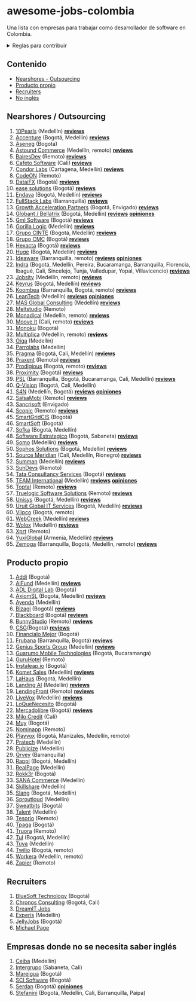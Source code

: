 # awesome-jobs-colombia

Una lista con empresas para trabajar como desarrollador de software en Colombia.

<details>
  <summary>Reglas para contribuir</summary>
  
  ## Reglas 
  1. Si la empresa desarrolla principalmente para otras compañías, se debe colocar en categoría "Nearshore" (nearshore para esta lista se puede tomar como sinónimo de "outsourcing" o "agencia")
  2. Sólo agregar empresas con página de Careers o en su defecto con vacantes posteadas regularmente por LinkedIn. Esto se hace con el fin de mantener en este listado empresas que esten contratando regularmente, así se mantendrá vigente por más tiempo y es más útil para los devs que la visiten.
 3. Los PRs se pueden realizar por medio de "patches" o creando nuevas ramas y haciendo merge request.
 4. Si se tienen dudas respecto a algo por agregar/modificar se puede crear un issue. O hacer directamente el cambio + PR; dentro del PR se discutirá la duda. 
     
</details>

## Contenido

- [Nearshores - Outsourcing](#nearshores)
- [Producto propio](#producto-propio)
- [Recruiters](#recruiters)
- [No inglés](#empresas-donde-no-se-necesita-saber-inglés)

## Nearshores / Outsourcing

1. [10Pearls](https://10pearls.com/join-our-team/) (Medellín)
   [**reviews**](https://www.glassdoor.com/Reviews/10pearls-Reviews-E750856.htm)
1. [Accenture](https://www.accenture.com/co-es/careers/jobsearch?jk=&sb=1)
   (Bogotá, Medellín)
   [**reviews**](https://www.glassdoor.com/Reviews/Accenture-Reviews-E4138.htm)
1. [Aseneg](https://www.aseneg.com/ofertas-laborales/) (Bogotá)
1. [Astound Commerce](https://careers.astoundcommerce.com/vacancies/) (Medellín,
   remoto)
   [**reviews**](https://www.glassdoor.com/Reviews/Astound-Commerce-Reviews-E984959.htm)
1. [BairesDev](https://www.bairesdev.com/careers/) (Remoto)
   [**reviews**](https://www.glassdoor.com/Reviews/BairesDev-Reviews-E864485.htm)
1. [Cafeto Software](https://www.linkedin.com/company/cafeto-software/jobs/)
   (Cali)
   [**reviews**](https://www.glassdoor.com/Reviews/Cafeto-Software-SAS-Reviews-E827769.htm)
1. [Condor Labs](https://condorlabs.io/hiring) (Cartagena, Medellín)
   [**reviews**](https://www.glassdoor.com/Reviews/Condor-Labs-Reviews-E3066358.htm)
1. [CodeON](https://codeon.rocks/careers) (Remoto)
1. [DataiFX](https://www.linkedin.com/company/dataifx/jobs/) (Bogotá)
   [**reviews**](https://www.glassdoor.com/Reviews/DataiFX-Reviews-E2900875.htm)
1. [ease solutions](https://www.easesolutions.com/career/) (Bogotá)
   [**reviews**](https://www.glassdoor.com/Overview/Working-at-ease-solutions-Consulting-EI_IE2894352.11,36.htm)
1. [Endava](https://endava.taleo.net/careersection/2/jobsearch.ftl?location1=236105011023&jobfield1=-1)
   (Bogotá, Medellín)
   [**reviews**](https://www.glassdoor.com/Reviews/Endava-Reviews-E233751.htm)
1. [FullStack Labs](https://apply.workable.com/fullstack-labs/) (Barranquilla)
   [**reviews**](https://www.glassdoor.com/Reviews/Fullstack-Labs-Reviews-E1296491.htm)
1. [Growth Acceleration Partners](https://www.growthaccelerationpartners.com/careers/job-listings/)
   (Bogotá, Envigado)
   [**reviews**](https://www.glassdoor.com/Reviews/Growth-Acceleration-Partners-Reviews-E1197144.htm)
1. [Globant / Bellatrix](https://www.globant.com/careers) (Bogotá, Medellín)
   [**reviews**](https://www.glassdoor.com/Reviews/Globant-Reviews-E150678.htm) [**opiniones**](https://github.com/suarezafelipe/awesome-jobs-colombia/wiki/Globant)
1. [Gml Software](https://www.gmlsoftware.com/trabaje-nostros/) (Bogotá) [**reviews**](https://www.glassdoor.com/Reviews/GML-Software-Reviews-E2906216.htm)
1. [Gorilla Logic](https://gorillalogic.secure.force.com/Careers) (Medellín) [**reviews**](https://www.glassdoor.com/Reviews/Gorilla-Logic-Reviews-E484381.htm)
1. [Grupo CINTE](https://grupocinte.com/vacantes/) (Bogotá, Medellín) [**reviews**](https://www.glassdoor.com/Reviews/CINTE-Group-Reviews-E811244.htm)
1. [Grupo CMC](https://www.grupocmc.co/trabaja-con-nosotros/) (Bogotá) [**reviews**](https://www.glassdoor.com/Reviews/Grupo-CMC-Reviews-E822259.htm)
1. [Hexacta](https://careers.hexacta.com/busquedas/) (Bogotá) [**reviews**](https://www.glassdoor.com/Reviews/Hexacta-Reviews-E329105.htm)
1. [Huge](https://www.hugeinc.com/careers/jobs) (Bogotá, Medellín) [**reviews**](https://www.glassdoor.com/Reviews/Huge-Reviews-E139928.htm)
1. [Ideaware](https://ideaware.co/careers/) (Barranquilla, remoto) [**reviews**](https://www.glassdoor.com/Reviews/Ideaware-Reviews-E2356847.htm)
   [**opiniones**](https://github.com/suarezafelipe/awesome-jobs-colombia/wiki/Ideaware)
1. [Indra](https://www.indracompany.com/es/trabajar-indra-2) (Bogotá, Medellín,
   Pereira, Bucaramanga, Barranquilla, Florencia, Ibagué, Cali, Sincelejo,
   Tunja, Valledupar, Yopal, Villavicencio) [**reviews**](https://www.glassdoor.com/Reviews/Indra-Reviews-E9757.htm)
1. [Jobsity](https://www.jobsity.com/careers) (Medellín, remoto) [**reviews**](https://www.glassdoor.com/Reviews/Jobsity-Reviews-E806603.htm)
1. [Keyrus](https://www.keyrus.com/en/job-offers-and-internships/) (Bogotá,
   Medellín) [**reviews**](https://www.glassdoor.com/Reviews/Keyrus-Reviews-E158808.htm)
1. [Koombea](https://www.koombea.com/careers/#positions-list)
   (Barranquilla, Bogotá, remoto) [**reviews**](https://www.glassdoor.com/Reviews/Koombea-Reviews-E405426.htm)
1. [LeanTech](https://lssdevelopment.typeform.com/to/Gea9dt) (Medellín)
   [**reviews**](https://www.glassdoor.com/Reviews/Lean-Tech-IO-Reviews-E3683449.htm) [**opiniones**](https://github.com/suarezafelipe/awesome-jobs-colombia/wiki/Lean-Teach)
1. [MAS Global Consulting](https://masglobalconsulting.applytojob.com/) (Medellín) [**reviews**](https://www.glassdoor.com/Reviews/MAS-Global-Consulting-Reviews-E1346822.htm)
1. [Meltstudio](https://www.meltstudio.co/jobs) (Remoto)
1. [Monadical](https://nick764452.typeform.com/to/foY2K2) (Medellín, remoto) [**reviews**](https://www.glassdoor.com/Reviews/Monadical-Reviews-E2259350.htm)
1. [Moove It](https://moove-it.com/careers) (Cali, remoto) [**reviews**](https://www.glassdoor.com/Reviews/Moove-it-Reviews-E1372903.htm)
1. [Monoku](https://monoku.recruiterbox.com/) (Bogotá)
1. [Multiplica](https://www.multiplica.com/trabaja-con-nosotros/)
   (Medellín, remoto) [**reviews**](https://www.glassdoor.com/Reviews/Multiplica-Reviews-E656036.htm)
1. [Oiga](https://oiga.com/careers) (Medellín)
1. [Parrolabs](https://www.parrolabs.com/careers/) (Medellín)
1. [Pragma](https://www.pragma.com.co/trabaja-con-nosotros) (Bogotá, Cali,
   Medellín) [**reviews**](https://www.glassdoor.com/Reviews/Pragma-Reviews-E1361003.htm)
1. [Praxent](https://praxent.com/careers) (Remoto) [**reviews**](https://www.glassdoor.com/Reviews/Praxent-Reviews-E909308.htm)
1. [Prodigious](https://by.prodigious.com/careers/open-positions) (Bogotá, remoto) [**reviews**](https://www.glassdoor.com/Reviews/Prodigious-Reviews-E947431.htm)
1. [Proximity](https://www.proximity.com.co/equipo-unete) (Bogotá) [**reviews**](https://www.glassdoor.com/Reviews/Proximity-Reviews-E27435.htm)
1. [PSL](https://www.pslcorp.com/careers/) (Barranquilla, Bogotá, Bucaramanga,
   Cali, Medellín) [**reviews**](https://www.glassdoor.com/Reviews/PSL-Colombia-Reviews-E767260.htm)
1. [Q-Vision](https://qvisiontechnologies.com/unete/) (Bogotá, Cali, Medellín)
1. [S4N](https://jobs.lever.co/s4n) (Medellín, Bogotá) [**reviews**](https://www.glassdoor.com/Reviews/S4N-Reviews-E712963.htm) [**opiniones**](https://github.com/suarezafelipe/awesome-jobs-colombia/wiki/S4N)
1. [SalsaMobi](https://salsamobi.com/careers/) (Remoto) [**reviews**](https://www.glassdoor.com/Reviews/SalsaMobi-Reviews-E1044322.htm)
1. [Sancrisoft](https://www.sancrisoft.com/careers) (Envigado)
1. [Scopic](https://scopicsoftware.com/careers/) (Remoto) [**reviews**](https://www.glassdoor.com/Reviews/Scopic-Software-Reviews-E1040470.htm)
1. [SmartGridCIS](http://smartgridcis.com/about/careers/) (Bogotá)
1. [SmartSoft](https://www.linkedin.com/company/smartsoft-colombia/jobs/)
   (Bogotá)
1. [Sofka](https://www.sofka.com.co/es/careers/) (Bogotá,
   Medellín)
1. [Software Estrategico](https://softwareestrategico.com/sefeliz/#trabaja_con_nosotros)
   (Bogotá, Sabaneta) [**reviews**](https://www.glassdoor.com/Reviews/Software-Estrat%C3%A9gico-Reviews-E2319248.htm)
1. [Somo](https://www.somoglobal.com/jobs/open) (Medellín) [**reviews**](https://www.glassdoor.com/Reviews/Somo-Reviews-E576623.htm)
1. [Sophos Solutions](https://sophossolutions.com/trabaja-con-nosotros/)
   (Bogotá, Medellín) [**reviews**](https://www.glassdoor.com/Reviews/Sophos-Solutions-Reviews-E3704365.htm)
1. [Source Meridian](https://www.sourcemeridian.com/work-with-us-2/) (Cali, Medellín,
   Rionegro) [**reviews**](https://www.glassdoor.com/Reviews/Source-Meridian-Reviews-E3219793.htm)
1. [Summan](https://www.summan.com/trabaja-con-nosotros/) (Medellín) [**reviews**](https://www.glassdoor.com/Reviews/Summan-Reviews-E3695946.htm)
1. [SunDevs](https://www.sundevs.com/careers) (Remoto)
1. [Tata Consultancy Services](https://ibegin.tcs.com/iBegin/jobs/search) (Bogotá) [**reviews**](https://www.glassdoor.com/Reviews/Tata-Consultancy-Services-Reviews-E13461.htm)
1. [TEAM International](https://www.teaminternational.com/careers/) (Medellín) [**reviews**](https://www.glassdoor.com/Reviews/Team-International-Reviews-E610892.htm) [**opiniones**](https://github.com/suarezafelipe/awesome-jobs-colombia/wiki/Team-International)
1. [Toptal](https://www.toptal.com/careers#positions) (Remoto) [**reviews**](https://www.glassdoor.com/Reviews/Toptal-Reviews-E882070.htm)
1. [Truelogic Software Solutions](https://boards.greenhouse.io/truelogic) (Remoto) [**reviews**](https://www.glassdoor.com/Reviews/Truelogic-Software-Solutions-Reviews-E1360977.htm)
1. [Unisys](https://unisys.wd5.myworkdayjobs.com/External/2/refreshFacet/318c8bb6f553100021d223d9780d30be)
   (Bogotá, Medellín) [**reviews**](https://www.glassdoor.com/Reviews/Unisys-Reviews-E692.htm)
1. [Uruit Global IT Services](https://uruit.com/careers) (Bogotá, Medellín) [**reviews**](https://www.glassdoor.com/Reviews/Uruit-Global-IT-Services-Reviews-E951407.htm)
1. [Vlipco](https://www.vlipco.com/careers) (Bogotá, remoto)
1. [WebCreek](https://webcreek.com/en/careers/) (Medellín) [**reviews**](https://www.glassdoor.com/Reviews/Webcreek-Reviews-E1598163.htm)
1. [Wolox](https://wolox.recruitee.com/) (Medellín) [**reviews**](https://www.glassdoor.com/Reviews/Wolox-Reviews-E923267.htm)
1. [Xprt](https://www.xprt.io/careers) (Remoto)
1. [YuxiGlobal](https://www.yuxiglobal.com/careers) (Armenia, Medellín) [**reviews**](https://www.glassdoor.com/Reviews/Yuxi-Global-Reviews-E2116706.htm)
1. [Zemoga](https://www.zemoga.com/jobs) (Barranquilla, Bogotá, Medellín,
   remoto) [**reviews**](https://www.glassdoor.com/Reviews/Zemoga-Reviews-E487302.htm)

## Producto propio

1. [Addi](https://jobs.lever.co/addi) (Bogotá)
1. [AIFund](https://aifund.ai/careers/) (Medellín) [**reviews**](https://www.glassdoor.com/Reviews/AI-Fund-Reviews-E2857325.htm)
1. [ADL Digital Lab](https://www.linkedin.com/company/adldigitallab/)
   (Bogotá)
1. [AxiomSL](https://apply.workable.com/axiomsl/) (Bogotá, Medellín) [**reviews**](https://www.glassdoor.com/Reviews/Axiom-Software-Laboratories-Reviews-E442585.htm)
1. [Ayenda](https://docs.google.com/document/d/1MVGBaQpBptSI8dTQecPg9qS1z8bLMzWAfMerz4ViTf0/edit) (Medellín)
1. [Bizagi](https://apply.workable.com/bizagi/) (Bogotá) [**reviews**](https://www.glassdoor.com/Reviews/Bizagi-Reviews-E502561.htm)
1. [Blackboard](https://careers.blackboard.com/careers) (Bogotá) [**reviews**](https://www.glassdoor.com/Reviews/Blackboard-Reviews-E11113.htm)
1. [BunnyStudio](https://weare.bunnystudio.com/careers/) (Remoto) [**reviews**](https://www.glassdoor.com/Reviews/Bunny-Studio-Reviews-E2135659.htm)
1. [CSG](https://careers.csgi.com/search-results?qcountry=Colombia)(Bogotá) [**reviews**](https://www.glassdoor.com/Reviews/CSG-Reviews-E6106.htm)
1. [Financialo Mejor](https://www.linkedin.com/company/financialo-mejor/jobs/)
   (Bogotá)
1. [Frubana](https://jobs.lever.co/frubana?) (Barranquilla, Bogotá) [**reviews**](https://www.glassdoor.com/Reviews/Frubana-Reviews-E2462202.htm)
1. [Genius Sports Group](https://boards.greenhouse.io/geniussports) (Medellín) [**reviews**](https://www.glassdoor.com/Reviews/Genius-Sports-Group-Reviews-E769838.htm)
1. [Guarumo Mobile Technologies](https://www.linkedin.com/company/guarumo/jobs/)
   (Bogotá, Bucaramanga)
1. [GuruHotel](https://guruhotel.com/en/trabaja-con-nosotros/#contact-form)
   (Remoto)
1. [Instaleap.io](https://instaleap.io/careers) (Bogotá)
1. [Komet Sales](https://www.kometsales.com/pages/careers) (Medellín) [**reviews**](https://www.glassdoor.com/Reviews/Komet-Sales-Reviews-E3212905.htm)
1. [LaHaus](https://apply.workable.com/lahaus/) (Bogotá, Medellín)
1. [Landing AI](https://landing.ai/careers/) (Medellín) [**reviews**](https://www.glassdoor.com/Reviews/Landing-AI-Reviews-E2423081.htm)
1. [LendingFront](https://lendingfront.com/contact/) (Remoto) [**reviews**](https://www.glassdoor.com/Reviews/LendingFront-Reviews-E1836642.htm)
1. [LiveVox](https://jobs.jobvite.com/livevox/search?l=CO-MD+-+COL-HQ-Medellin&c=)
   (Medellín) [**reviews**](https://www.glassdoor.com/Reviews/LiveVox-Reviews-E156447.htm)
1. [LoQueNecesito](https://www.linkedin.com/company/loquenecesito-co/jobs/)
   (Bogotá)
1. [Mercadolibre](https://jobs.mercadolibre.com/go/Colombia/7785700/) (Bogotá) [**reviews**](https://www.glassdoor.com/Reviews/Mercado-Libre-Reviews-E42607.htm)
1. [Milo Credit](https://jobs.lever.co/milocredit) (Cali)
1. [Muy](https://home.muy.com.co/#/trabajaconnosotros) (Bogotá)
1. [Nominapp](https://nominapp.com/vacantes) (Remoto)
1. [Playvox](http://jobs.playvox.com/) (Bogotá, Manizales, Medellín, remoto)
1. [Pratech](https://www.pratechgroup.com/trabaja-en-pratech/) (Medellín)
1. [Publicize](https://publicize.co/careers/) (Medellín)
1. [Qrvey](https://qrvey.com/careers) (Barranquilla)
1. [Rappi](https://www.rappi.com/jobs/) (Bogotá, Medellín)
1. [RealPage](https://careers-realpage.icims.com/jobs/search?ss=1&searchRelation=keyword_all&searchCompany=1145)
   (Medellín)
1. [Rokk3r](https://apply.workable.com/rokk3r/) (Bogotá)
1. [SANA Commerce](https://www.sana-commerce.com/jobs/) (Medellín)
1. [Skillshare](https://jobs.lever.co/skillshare) (Medellín)
1. [Slang](https://www.linkedin.com/company/slanghq/jobs/) (Bogotá, Medellín)
1. [Sproutloud](https://sproutloud.applytojob.com/apply) (Medellín)
1. [Sweatbits](https://sweatbits.co/platform/work_with_us) (Bogotá)
1. [Talent](https://www.talent.com/careers) (Medellín)
1. [Tesorio](https://jobs.lever.co/tesorio/) (Remoto)
1. [Tpaga](https://tpaga.co/) (Bogotá)
1. [Truora](https://www.truora.com/careers) (Remoto)
1. [Tul](https://tul.com.co/jobs/) (Bogotá, Medellín)
1. [Tuya](https://www.linkedin.com/company/tuya-s-a/jobs/) (Medellín)
1. [Twilio](https://www.twilio.com/company/jobs#open-positions) (Bogotá, remoto)
1. [Workera](https://workera.ai/careers) (Medellín, remoto)
1. [Zapier](https://zapier.com/jobs/#job-openings) (Remoto)

## Recruiters

1. [BlueSoft Technology](http://www.bluesoft.com.co/html/oportunidades.html)
   (Bogotá)
1. [Chronos Consulting](https://www.chronosconsulting.com/job-offers/colombia/)
   (Bogotá, Cali)
1. [DreamIT Jobs](https://dreamitjobs.net/)
1. [Experis](http://www.experis.co/wps/portal/experis/co/inicio) (Medellín)
1. [JellyJobs](https://jellyjob.com/empleo/) (Bogotá)
1. [Michael Page](https://www.michaelpage.com.co/job-search)

## Empresas donde no se necesita saber inglés

1. [Ceiba](https://www.linkedin.com/company/ceiba-software-house/jobs/)
   (Medellín)
1. [Intergrupo](https://intergrupo.com/vacantes/) (Sabaneta, Cali)
1. [Mareigua](https://www.mareigua.co/es/ofertas-laborales/) (Bogotá)
1. [SCI Software](https://www.linkedin.com/in/sci-software-development-sas-252718b4/detail/recent-activity/shares/)
   (Bogotá)
1. [Serdan](http://ofertaslaborales.serdan.com.co/?O=Index.Ofertas) (Bogotá)
   [**opiniones**](https://github.com/suarezafelipe/awesome-jobs-colombia/wiki/Serdan)
1. [Stefanini](https://jobs.kenoby.com/stefanini-colombia) (Bogotá, Medellin,
   Cali, Barranquilla, Paipa)
